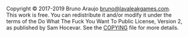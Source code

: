 Copyright © 2017-2019 Bruno Araujo <bruno@lavaleakgames.com>.  
This work is free. You can redistribute it and/or modify it under the  
terms of the Do What The Fuck You Want To Public License, Version 2,  
as published by Sam Hocevar. See the [COPYING](http://www.wtfpl.net/txt/copying) file for more details.

